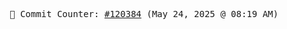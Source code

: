 <p align="center">
    <samp>
        📮 Commit Counter: <a href="https://github.com/Javascript-void0/Javascript-void0/commits/main">#120384</a> (May 24, 2025 @ 08:19 AM)
    </samp>
</p>